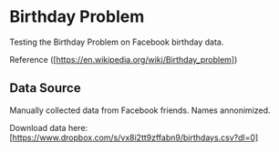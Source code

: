 # Birthday Problem
Testing the Birthday Problem on Facebook birthday data.

Reference
([https://en.wikipedia.org/wiki/Birthday_problem])

## Data Source
Manually collected data from Facebook friends. Names annonimized. 

Download data here:
[https://www.dropbox.com/s/vx8i2tt9zffabn9/birthdays.csv?dl=0]
